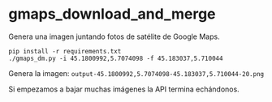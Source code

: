 # gmaps_download_and_merge
Genera una imagen juntando fotos de satélite de Google Maps.

```
pip install -r requirements.txt
./gmaps_dm.py -i 45.1800992,5.7074098 -f 45.183037,5.710044
```

Genera la imagen: ``output-45.1800992,5.7074098-45.183037,5.710044-20.png``


Si empezamos a bajar muchas imágenes la API termina echándonos.
